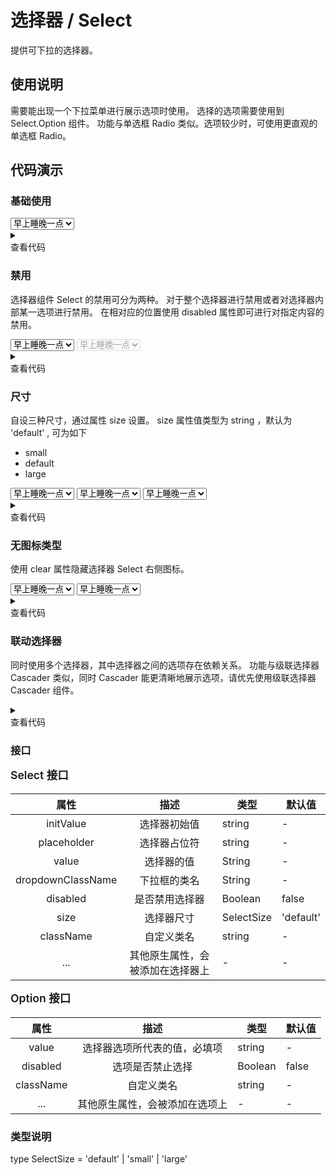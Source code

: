 <main>

# 选择器 / Select

提供可下拉的选择器。

## 使用说明

<desc>需要能出现一个下拉菜单进行展示选项时使用。</desc>
<desc>选择的选项需要使用到 Select.Option 组件。</desc>
<desc>功能与单选框 Radio 类似。选项较少时，可使用更直观的单选框 Radio。</desc>

## 代码演示

### 基础使用

<playground>
<wrapper>

<Select placeholder='请选择'>
  <Option value='早上睡晚一点'>早上睡晚一点</Option>
  <Option value='晚上早一点睡'>晚上早一点睡</Option>
</Select>

</wrapper>

<details>
<summary>
  <div>查看代码</div>
</summary>

```jsx
import { Select } from 'nei-ui'
const Option = Select.Option
() => {
  return (
    <Select placeholder="请选择">
      <Option value="早上睡晚一点">早上睡晚一点</Option>
      <Option value="晚上早一点睡">晚上早一点睡</Option>
    </Select>
  )
}
```

</details>
</playground>

### 禁用

<desc>选择器组件 Select 的禁用可分为两种。</desc>
<desc>对于整个选择器进行禁用或者对选择器内部某一选项进行禁用。</desc>
<desc>在相对应的位置使用 disabled 属性即可进行对指定内容的禁用。</desc>

<playground>
<wrapper>

<Isolator>
  <Select placeholder='请选择'>
    <Option value='早上睡晚一点'>早上睡晚一点</Option>
    <Option disabled value='晚上早一点睡'>晚上早一点睡</Option>
  </Select>
  <Select disabled placeholder='请选择'>
    <Option value='早上睡晚一点'>早上睡晚一点</Option>
    <Option value='晚上早一点睡'>晚上早一点睡</Option>
  </Select>
</Isolator>

</wrapper>

<details>
<summary>
  <div>查看代码</div>
</summary>

```jsx
import { Select } from 'nei-ui'
const Option = Select.Option
() => {
  return (
    <>
      <Select placeholder='请选择'>
        <Option value='早上睡晚一点'>早上睡晚一点</Option>
        <Option disabled value='晚上早一点睡'>晚上早一点睡</Option>
      </Select>
      <Select disabled placeholder='请选择'>
        <Option value='早上睡晚一点'>早上睡晚一点</Option>
        <Option value='晚上早一点睡'>晚上早一点睡</Option>
      </Select>
    </>
  )
}
```

</details>
</playground>

### 尺寸

<desc>自设三种尺寸，通过属性 size 设置。</desc>
<desc>size 属性值类型为 string ，默认为 'default' , 可为如下</desc>

<ul>
  <li>small</li>
  <li>default</li>
  <li>large</li>
</ul>

<playground>
<wrapper>

<Isolator>
  <Select size='small' placeholder='请选择'>
    <Option value='早上睡晚一点'>早上睡晚一点</Option>
    <Option disabled value='晚上早一点睡'>晚上早一点睡</Option>
  </Select>
  <Select size='default' placeholder='请选择'>
    <Option value='早上睡晚一点'>早上睡晚一点</Option>
    <Option disabled value='晚上早一点睡'>晚上早一点睡</Option>
  </Select>
  <Select size='large' placeholder='请选择'>
    <Option value='早上睡晚一点'>早上睡晚一点</Option>
    <Option disabled value='晚上早一点睡'>晚上早一点睡</Option>
  </Select>
</Isolator>

</wrapper>

<details>
<summary>
  <div>查看代码</div>
</summary>

```jsx
import React from 'react'
import { Select } from 'nei-ui'
const Option = Select.Option
() => {
  return (
    <>
      <Select size='small' placeholder='请选择'>
        <Option value='早上睡晚一点'>早上睡晚一点</Option>
        <Option disabled value='晚上早一点睡'>晚上早一点睡</Option>
      </Select>
      <Select size='default' placeholder='请选择'>
        <Option value='早上睡晚一点'>早上睡晚一点</Option>
        <Option disabled value='晚上早一点睡'>晚上早一点睡</Option>
      </Select>
      <Select size='large' placeholder='请选择'>
        <Option value='早上睡晚一点'>早上睡晚一点</Option>
        <Option disabled value='晚上早一点睡'>晚上早一点睡</Option>
      </Select>
    </>
  )
}

```

</details>
</playground>

### 无图标类型

<desc>使用 clear 属性隐藏选择器 Select 右侧图标。</desc>

<playground>
<wrapper>

<Isolator>
  <Select placeholder='请选择' clear>
    <Option value='早上睡晚一点'>早上睡晚一点</Option>
    <Option disabled value='晚上早一点睡'>晚上早一点睡</Option>
  </Select>
  <Select placeholder='请选择'>
    <Option value='早上睡晚一点'>早上睡晚一点</Option>
    <Option value='晚上早一点睡'>晚上早一点睡</Option>
  </Select>
</Isolator>

</wrapper>

<details>
<summary>
  <div>查看代码</div>
</summary>

```jsx
import { Select } from 'nei-ui'
const Option = Select.Option
() => {
  return (
    <>
      <Select placeholder='请选择' clear>
        <Option value='早上睡晚一点'>早上睡晚一点</Option>
        <Option disabled value='晚上早一点睡'>晚上早一点睡</Option>
      </Select>
      <Select placeholder='请选择'>
        <Option value='早上睡晚一点'>早上睡晚一点</Option>
        <Option value='晚上早一点睡'>晚上早一点睡</Option>
      </Select>
    </>
  )
}
```

</details>
</playground>

### 联动选择器

<desc>同时使用多个选择器，其中选择器之间的选项存在依赖关系。</desc>
<desc>功能与级联选择器 Cascader 类似，同时 Cascader 能更清晰地展示选项，请优先使用级联选择器 Cascader 组件。</desc>

<playground>
<wrapper>

<SelectGroupDemo />

</wrapper>

<details>
<summary>
  <div>查看代码</div>
</summary>

```jsx
import React, { useState } from 'react'
import { Select, Isolator } from 'nei-ui'
const Option = Select.Option
const countries = ['CN', 'USA', 'UK']
const provinces = {
  CN: ['Beijing', 'Shanghai', 'Guangdong'],
  UK: ['London', 'Lincoln', 'Oxford'],
  USA: ['New York', 'Ohio', 'Washington']
}
() => {
  const [country, setCountry] = useState(countries[0])
  const [province, setProvince] = useState(provinces[country][0])
  const selectCountry = next => {
    setCountry(next)
    setProvince(provinces[next][0])
  }
  const selectProvince = next => {
    setProvince(next)
  }
  return (
    <>
      <p style={{ margin: '10px 0' }}>
        {country} - {province}
      </p>
      <Select initValue={countries[0]} value={country} onChange={selectCountry} placeholder="请选择国家">
        {countries.map(country => (
          <Option value={country} key={country}>
            {country}
          </Option>
        ))}
      </Select>
      <Select value={province} onChange={selectProvince} placeholder="请选择省份">
        {provinces[country].map(province => (
          <Option value={province} key={province}>
            {province}
          </Option>
        ))}
      </Select>
    </>
  )
}
```

</details>
</playground>

### 接口

<div style='margin-top: 10px;line-height: 1.5;font-weight: 600;font-size: 1.1rem;'>Select 接口</div>

|       属性        |               描述               | 类型       | 默认值    |
| :---------------: | :------------------------------: | ---------- | --------- |
|     initValue     |           选择器初始值           | string     | -         |
|    placeholder    |           选择器占位符           | string     | -         |
|       value       |            选择器的值            | String     | -         |
| dropdownClassName |           下拉框的类名           | String     | -         |
|     disabled      |          是否禁用选择器          | Boolean    | false     |
|       size        |            选择器尺寸            | SelectSize | 'default' |
|     className     |            自定义类名            | string     | -         |
|        ...        | 其他原生属性，会被添加在选择器上 | -          | -         |

<div style='margin-top: 10px;line-height: 1.5;font-weight: 600;font-size: 1.1rem;'>Option 接口</div>

|   属性    |              描述              | 类型    | 默认值 |
| :-------: | :----------------------------: | ------- | ------ |
|   value   |  选择器选项所代表的值，必填项  | string  | -      |
| disabled  |        选项是否禁止选择        | Boolean | false  |
| className |           自定义类名           | string  | -      |
|    ...    | 其他原生属性，会被添加在选项上 | -       | -      |

### 类型说明

<desc>type SelectSize = 'default' | 'small' | 'large' </desc>

</main>
